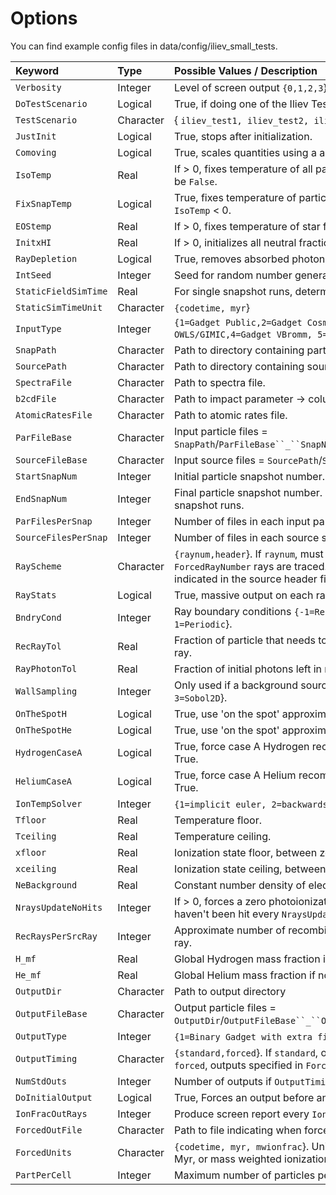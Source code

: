 # Options #

You can find example config files in data/config/iliev_small_tests.

| **Keyword** | **Type** | **Possible Values / Description** |
|:------------|:---------|:----------------------------------|
| `Verbosity` | Integer  | Level of screen output `{0,1,2,3`}. |
| `DoTestScenario` | Logical  | True, if doing one of the Iliev Tests. |
| `TestScenario` | Character | { `iliev_test1, iliev_test2, iliev_test3, iliev_test4` } |
| `JustInit`  | Logical  | True, stops after initialization. |
| `Comoving`  | Logical  | True, scales quantities using a and h. |
| `IsoTemp`   | Real     | If > 0, fixes temperature of all particles at `IsoTemp`.  `FixSnapTemp` must be `False`. |
| `FixSnapTemp` | Logical  | True, fixes temperature of particles at snapshot values.  Must set `IsoTemp` < 0. |
| `EOStemp`   | Real     | If > 0, fixes temperature of star forming particles at `EOStemp`. |
| `InitxHI`   | Real     | If > 0, initializes all neutral fractions to `InitxHI`. |
| `RayDepletion` | Logical  | True, removes absorbed photons from ray. |
| `IntSeed`   | Integer  | Seed for random number generator. |
| `StaticFieldSimTime` | Real     | For single snapshot runs, determines time to ray trace. |
| `StaticSimTimeUnit` | Character | `{codetime, myr`}                 |
| `InputType` | Integer  | `{1=Gadget Public,2=Gadget CosmoBH,3=Gadget HDF5 OWLS/GIMIC,4=Gadget VBromm, 5=Gadget Public HDF5`} |
| `SnapPath`  | Character | Path to directory containing particle snapshots. |
| `SourcePath` | Character | Path to directory containing source snapshots. |
| `SpectraFile` | Character | Path to spectra file.             |
| `b2cdFile`  | Character | Path to impact parameter -> column depth table file. |
| `AtomicRatesFile` | Character | Path to atomic rates file.        |
| `ParFileBase` | Character | Input particle files = `SnapPath`/`ParFileBase``_``SnapNum``(.FileNumber)``(.hdf5)` |
| `SourceFileBase` | Character | Input source files = `SourcePath`/`SourceFileBase``_``SnapNum` |
| `StartSnapNum` | Integer  | Initial particle snapshot number. |
| `EndSnapNum` | Integer  | Final particle snapshot number.  Set equal to `StartSnapNum` for single snapshot runs. |
| `ParFilesPerSnap` | Integer  | Number of files in each input particle snapshot. |
| `SourceFilesPerSnap` | Integer  | Number of files in each source snapshot.  Must be = 1 for now. |
| `RayScheme` | Character | `{raynum,header`}.  If `raynum`, must be single snapshot run, `ForcedRayNumber` rays are traced.  If `header` the number of rays indicated in the source header files are traced for each snapshot. |
| `RayStats`  | Logical  | True, massive output on each ray traced. |
| `BndryCond` | Integer  | Ray boundary conditions `{-1=Reflective, 0=Transmissive, 1=Periodic`}. |
| `RecRayTol` | Real     | Fraction of particle that needs to recombine to trigger a recombination ray. |
| `RayPhotonTol` | Real     | Fraction of initial photons left in ray to stop updating particles. |
| `WallSampling` | Integer  | Only used if a background source is included `{1=Random, 2=Sobol3D, 3=Sobol2D`}. |
| `OnTheSpotH` | Logical  | True, use 'on the spot' approximation for Hydrogen |
| `OnTheSpotHe` | Logical  | True, use 'on the spot' approximation for Helium |
| `HydrogenCaseA` | Logical  | True, force case A Hydrogen recombination rates even if `OnTheSpotH` = True. |
| `HeliumCaseA` | Logical  | True, force case A Helium recombination rates even if `OnTheSpotHe` = True. |
| `IonTempSolver` | Integer  | `{1=implicit euler, 2=backwards difference`} |
| `Tfloor`    | Real     | Temperature floor.                |
| `Tceiling`  | Real     | Temperature ceiling.              |
| `xfloor`    | Real     | Ionization state floor, between zero and one, should be zero. |
| `xceiling`  | Real     | Ionization state ceiling, between zero and one, should be one. |
| `NeBackground` | Real     | Constant number density of electrons due to metals. |
| `NraysUpdateNoHits` | Integer  | If > 0, forces a zero photoionization rate update on particles that haven't been hit every `NraysUpdateNoHits`. |
| `RecRaysPerSrcRay` | Integer  | Approximate number of recombination rays to trace for each source ray. |
| ` H_mf `    | Real     | Global Hydrogen mass fraction if not specified in particle snapshots. |
| `He_mf`     | Real     | Global Helium mass fraction if not specified in particle snapshots. |
| `OutputDir` | Character | Path to output directory          |
| `OutputFileBase` | Character | Output particle files = `OutputDir`/`OutputFileBase``_``OutputNumber``(.FileNumber)``(.hdf5)` |
| `OutputType` | Integer  | `{1=Binary Gadget with extra fields, 2=HDF5`} |
| `OutputTiming` | Character | `{standard,forced`}.  If `standard`, outputs evenly spaced in time.  If `forced`, outputs specified in `ForcedOutFile`. |
| `NumStdOuts` | Integer  | Number of outputs if `OutputTiming=standard`. |
| `DoInitialOutput` | Logical  | True, Forces an output before any rays are traced. |
| `IonFracOutRays` | Integer  | Produce screen report every `IonFracOutRays` traced. |
| `ForcedOutFile` | Character | Path to file indicating when forced outputs should be made. |
| `ForcedUnits` | Character | `{codetime, myr, mwionfrac`}.  Units for forced output times, code time, Myr, or mass weighted ionization fraction. |
| `PartPerCell` | Integer  | Maximum number of particles per oct-tree leaf |

